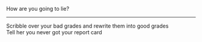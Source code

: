 How are you going to lie?

----
Scribble over your bad grades and rewrite them into good grades   
Tell her you never got your report card
